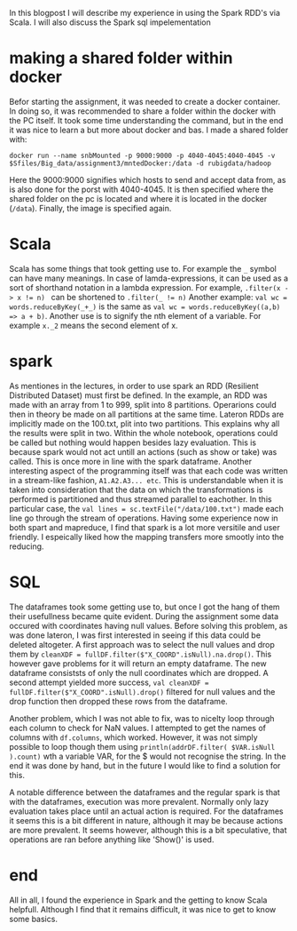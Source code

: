 In this blogpost I will describe my experience in using the Spark RDD's via Scala. I will also discuss the Spark sql impelementation

# making a shared folder within docker
Befor starting the assignment, it was needed to create a docker container. In doing so, it was recommended to share a folder within the docker with the PC itself. It took some time understanding the command, but in the end it was nice to learn a but more about docker and bas. I made a shared folder with:
```
docker run --name snbMounted -p 9000:9000 -p 4040-4045:4040-4045 -v $Sfiles/Big_data/assignment3/mntedDocker:/data -d rubigdata/hadoop
```
Here the 9000:9000 signifies which hosts to send and accept data from, as is also done for the porst with 4040-4045. It is then specified where the shared folder on the pc is located and where it is located in the docker (```/data```). Finally, the image is specified again.

# Scala
Scala has some things that took getting use to. For example the ```_``` symbol can have many meanings. In case of lamda-expressions, it can be used as a sort of shorthand notation in a lambda expression. For example, ```.filter(x -> x != n) ``` can be shortened to ```.filter(_ != n)``` Another example: ```val wc = words.reduceByKey(_+_)``` is the same as
```val wc = words.reduceByKey((a,b) => a + b)```.
Another use is to signify the nth element of a variable. For example ```x._2``` means the second element of x.


# spark
As mentiones in the lectures, in order to use spark an RDD (Resilient Distributed Dataset) must first be defined. In the example, an RDD was made with an array from 1 to 999, split into 8 partitions. Operarions could then in theory be made on all partitions at the same time.
Lateron RDDs are implicitly made on the 100.txt, plit into two partitions. This explains why all the results were split in two. Within the whole notebook, operations could be called but nothing would happen besides lazy evaluation. This is because spark would not act untill an actions (such as show or take) was called. This is once more in line with the spark dataframe.
Another interesting aspect of the programming itself was that each code was written in a stream-like fashion, ```A1.A2.A3... etc```. This is understandable when it is taken into consideration that the data on which the transformations is performed is partitioned and thus streamed parallel to eachother. In this particular case, the ```val lines = sc.textFile("/data/100.txt")``` made each line go through the stream of operations. 
Having some experience now in both spart and mapreduce, I find that spark is a lot more versitile and user friendly. I espeically liked how the mapping transfers more smootly into the reducing. 

# SQL
The dataframes took some getting use to, but once I got the hang of them their usefullness became quite evident.
During the assignment some data occured with coordinates having null values. Before solving this problem, as was done lateron, I was first interested in seeing if this data could be deleted altogeter. A first approach was to select the null values and drop them by ```cleanXDF = fullDF.filter($"X_COORD".isNull).na.drop()```. This however gave problems for it will return an empty dataframe. The new dataframe consiststs of only the null coordinates which are dropped. 
A second attempt yielded more success, ```val cleanXDF = fullDF.filter($"X_COORD".isNull).drop()``` filtered for null values and the drop function then dropped these rows from the dataframe.

Another problem, which I was not able to fix, was to nicelty loop through each column to check for NaN values. I attempted to get the names of columns with ```df.columns```, which worked. However, it was not simply possible to loop though them using ```println(addrDF.filter( $VAR.isNull ).count)``` wth a variable VAR, for the $ would not recognise the string. In the end it was done by hand, but in the future I would like to find a solution for this.

A notable difference between the dataframes and the regular spark is that with the dataframes, execution was more prevalent. Normally only lazy evaluation takes place until an actual action is required. For the dataframes it seems this is a bit different in nature, although it may be because actions are more prevalent. It seems however, although this is a bit speculative, that operations are ran before anything like 'Show()' is used.

# end
All in all, I found the experience in Spark and the getting to know Scala helpfull. Although I find that it remains difficult, it was nice to get to know some basics.
